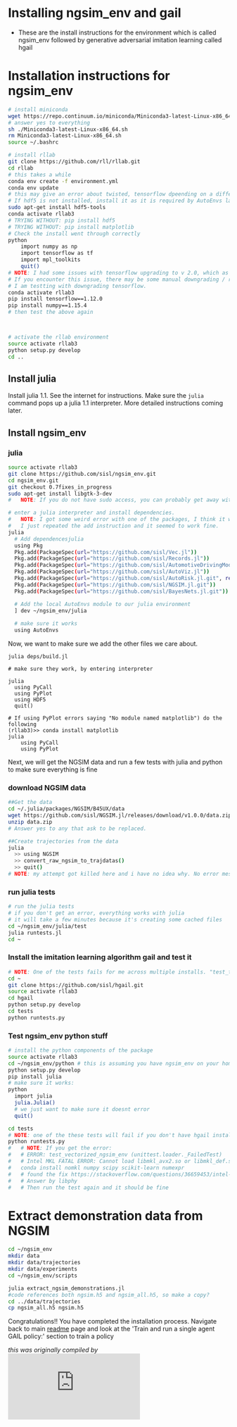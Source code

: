 # Installing ngsim_env and gail
- These are the install instructions for the environment which is called ngsim_env followed by generative adversarial imitation learning called hgail

# Installation instructions for ngsim_env 
```bash
# install miniconda
wget https://repo.continuum.io/miniconda/Miniconda3-latest-Linux-x86_64.sh
# answer yes to everything
sh ./Miniconda3-latest-Linux-x86_64.sh
rm Miniconda3-latest-Linux-x86_64.sh
source ~/.bashrc

# install rllab
git clone https://github.com/rll/rllab.git
cd rllab
# this takes a while
conda env create -f environment.yml
conda env update
# this may give an error about twisted, tensorflow dpeending on a different numpy version. Ignore it for now.
# If hdf5 is not installed, install it as it is required by AutoEnvs later in the process
sudo apt-get install hdf5-tools
conda activate rllab3
# TRYING WITHOUT: pip install hdf5
# TRYING WITHOUT: pip install matplotlib
# Check the install went through correctly
python
    import numpy as np
    import tensorflow as tf
    import mpl_toolkits
    quit()
# NOTE: I had some issues with tensorflow upgrading to v 2.0, which as you may imagine, breaks things.
# If you encounter this issue, there may be some manual downgrading / reinstalling of tensorflow and numpy required.
# I am testting with downgrading tensorflow.
conda activate rllab3
pip install tensorflow==1.12.0
pip install numpy==1.15.4
# then test the above again



# activate the rllab environment
source activate rllab3
python setup.py develop
cd ..
```

## Install julia
Install julia 1.1. See the internet for instructions. Make sure the `julia` command pops up a julia 1.1 interpreter. More detailed instructions coming later.

## Install ngsim_env

### julia
```bash
source activate rllab3
git clone https://github.com/sisl/ngsim_env.git
cd ngsim_env.git
git checkout 0.7fixes_in_progress
sudo apt-get install libgtk-3-dev
#   NOTE: If you do not have sudo access, you can probably get away with not doing this, there just may be an error when adding AutoViz.

# enter a julia interpreter and install dependencies.
#   NOTE: I got some weird error with one of the packages, I think it was AutoViz, where there was a line ending before expected or something like that.
#   I just repeated the add instruction and it seemed to work fine.
julia
  # Add dependencesjulia
  using Pkg
  Pkg.add(PackageSpec(url="https://github.com/sisl/Vec.jl"))
  Pkg.add(PackageSpec(url="https://github.com/sisl/Records.jl"))
  Pkg.add(PackageSpec(url="https://github.com/sisl/AutomotiveDrivingModels.jl"))
  Pkg.add(PackageSpec(url="https://github.com/sisl/AutoViz.jl"))
  Pkg.add(PackageSpec(url="https://github.com/sisl/AutoRisk.jl.git", rev="v0.7fixes"))
  Pkg.add(PackageSpec(url="https://github.com/sisl/NGSIM.jl.git"))
  Pkg.add(PackageSpec(url="https://github.com/sisl/BayesNets.jl.git"))

  # Add the local AutoEnvs module to our julia environment
  ] dev ~/ngsim_env/julia
 
  # make sure it works
  using AutoEnvs
```

Now, we want to make sure we add the other files we care about.
```
julia deps/build.jl

# make sure they work, by entering interpreter

julia
  using PyCall
  using PyPlot
  using HDF5
  quit()
  
# If using PyPlot errors saying "No module named matplotlib") do the following
(rllab3)>> conda install matplotlib
julia
    using PyCall
    using PyPlot
```

Next, we will get the NGSIM data and run a few tests with julia and python to make sure everything is fine

### download NGSIM data
```bash
##Get the data
cd ~/.julia/packages/NGSIM/B45UX/data
wget https://github.com/sisl/NGSIM.jl/releases/download/v1.0.0/data.zip
unzip data.zip
# Answer yes to any that ask to be replaced.

##Create trajectories from the data
julia
  >> using NGSIM
  >> convert_raw_ngsim_to_trajdatas()
  >> quit()
# NOTE: my attempt got killed here and i have no idea why. No error messages or anything.
```

### run julia tests

```bash
# run the julia tests
# if you don't get an error, everything works with julia
# it will take a few minutes because it's creating some cached files
cd ~/ngsim_env/julia/test
julia runtests.jl
cd ~
```
### Install the imitation learning algorithm gail and test it
```bash
# NOTE: One of the tests fails for me across multiple installs. "test_train_domain_matters"
cd ~
git clone https://github.com/sisl/hgail.git
source activate rllab3
cd hgail
python setup.py develop
cd tests 
python runtests.py
```

### Test ngsim_env python stuff
```bash
# install the python components of the package
source activate rllab3
cd ~/ngsim_env/python # this is assuming you have ngsim_env on your home directory. If not, navigate to where you have ngsim_env
python setup.py develop
pip install julia
# make sure it works:
python
  import julia
  julia.Julia()
  # we just want to make sure it doesnt error
  quit()

cd tests
# NOTE: one of the these tests will fail if you don't have hgail installed
python runtests.py
#   # NOTE: If you get the error: 
#   # ERROR: test_vectorized_ngsim_env (unittest.loader._FailedTest)
#   # Intel MKL FATAL ERROR: Cannot load libmkl_avx2.so or libmkl_def.so
#   conda install nomkl numpy scipy scikit-learn numexpr
#   # found the fix https://stackoverflow.com/questions/36659453/intel-mkl-fatal-error-cannot-load-libmkl-avx2-so-or-libmkl-def-so
#   # Answer by libphy
#   # Then run the test again and it should be fine

```

# Extract demonstration data from NGSIM
```bash
cd ~/ngsim_env
mkdir data
mkdir data/trajectories
mkdir data/experiments
cd ~/ngsim_env/scripts

julia extract_ngsim_demonstrations.jl
#code references both ngsim.h5 and ngsim_all.h5, so make a copy?
cd ../data/trajectories
cp ngsim_all.h5 ngsim.h5
```
Congratulations!! You have completed the installation process. Navigate back to main [readme](https://github.com/sisl/ngsim_env/blob/master/README.md)
page and look at the 'Train and run a single agent GAIL policy:' section to train a policy

*this was originally compiled by ![raunakbh92](https://github.com/raunakbh92/InstallInstructions/edit/master/install_ngsim_env_hgail.md)*
